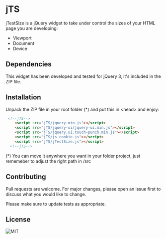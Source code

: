 # jTS

jTestSize is a jQuery widget to take under control the sizes of your HTML page you are developing:

* Viewport
* Document
* Device


## Dependencies

This widget has been developed and tested for jQuery 3, it's included in the ZIP file.


## Installation

Unpack the ZIP file in your root folder (\*) and put this in \<head> and enjoy:

```html
 <!--jTS-->
    <script src="jTS/jquery.min.js"></script>
    <script src="jTS/jquery-ui/jquery-ui.min.js"></script>
    <script src="jTS/jquery.ui.touch-punch.min.js"></script>
    <script src="jTS/js.cookie.js"></script>
    <script src="jTS/jTestSize.js"></script>
  <!--jTS-->
```

(\*) You can move it anywhere you want in your folder project, just rememeber to adjust the right path in /src


## Contributing
Pull requests are welcome. For major changes, please open an issue first to discuss what you would like to change.

Please make sure to update tests as appropriate.

## License
![MIT](https://img.shields.io/github/license/rossanoguenci/web-scraper-swift?style=for-the-badge)
